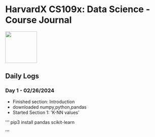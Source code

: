 # HarvardX CS109x: Data Science - Course Journal
<img src="https://edx-cdn.org/v3/prod/logo.svg" width="100" height="auto">


## Daily Logs

### Day 1 - 02/26/2024
- Finished section: Introduction
- downloaded numpy,python,pandas
- Started Section 1: 'K-NN values'
  
'''
   pip3 install pandas scikit-learn
  
'''

